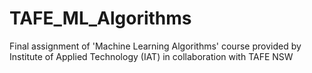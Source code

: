 # TAFE_ML_Algorithms
Final assignment of 'Machine Learning Algorithms' course provided by Institute of Applied Technology (IAT) in collaboration with TAFE NSW
